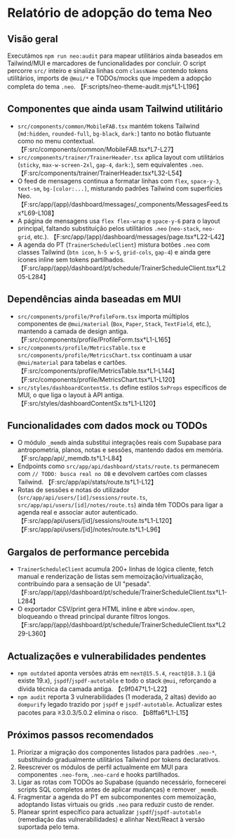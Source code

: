 # Relatório de adopção do tema Neo

## Visão geral

Executámos `npm run neo:audit` para mapear utilitários ainda baseados em Tailwind/MUI e marcadores de funcionalidades por concluir. O script percorre `src/` inteiro e sinaliza linhas com `className` contendo tokens utilitários, imports de `@mui/*` e TODOs/mocks que impedem a adopção completa do tema `.neo`. 【F:scripts/neo-theme-audit.mjs†L1-L196】

## Componentes que ainda usam Tailwind utilitário

- `src/components/common/MobileFAB.tsx` mantém tokens Tailwind (`md:hidden`, `rounded-full`, `bg-black`, `dark:`) tanto no botão flutuante como no menu contextual. 【F:src/components/common/MobileFAB.tsx†L7-L27】
- `src/components/trainer/TrainerHeader.tsx` aplica layout com utilitários (`sticky`, `max-w-screen-2xl`, `gap-4`, `dark:`), sem equivalentes `.neo`. 【F:src/components/trainer/TrainerHeader.tsx†L32-L54】
- O feed de mensagens continua a formatar linhas com `flex`, `space-y-3`, `text-sm`, `bg-[color:...]`, misturando padrões Tailwind com superfícies Neo. 【F:src/app/(app)/dashboard/messages/_components/MessagesFeed.tsx†L69-L108】
- A página de mensagens usa `flex flex-wrap` e `space-y-6` para o layout principal, faltando substituição pelos utilitários `.neo` (`neo-stack`, `neo-grid`, etc.). 【F:src/app/(app)/dashboard/messages/page.tsx†L22-L42】
- A agenda do PT (`TrainerScheduleClient`) mistura botões `.neo` com classes Tailwind (`btn icon`, `h-5 w-5`, `grid-cols`, `gap-4`) e ainda gere ícones inline sem tokens partilhados. 【F:src/app/(app)/dashboard/pt/schedule/TrainerScheduleClient.tsx†L205-L284】

## Dependências ainda baseadas em MUI

- `src/components/profile/ProfileForm.tsx` importa múltiplos componentes de `@mui/material` (`Box`, `Paper`, `Stack`, `TextField`, etc.), mantendo a camada de design antiga. 【F:src/components/profile/ProfileForm.tsx†L1-L165】
- `src/components/profile/MetricsTable.tsx` e `src/components/profile/MetricsChart.tsx` continuam a usar `@mui/material` para tabelas e cartões. 【F:src/components/profile/MetricsTable.tsx†L1-L144】【F:src/components/profile/MetricsChart.tsx†L1-L120】
- `src/styles/dashboardContentSx.ts` define estilos `SxProps` específicos de MUI, o que liga o layout à API antiga. 【F:src/styles/dashboardContentSx.ts†L1-L120】

## Funcionalidades com dados mock ou TODOs

- O módulo `_memdb` ainda substitui integrações reais com Supabase para antropometria, planos, notas e sessões, mantendo dados em memória. 【F:src/app/api/_memdb.ts†L1-L84】
- Endpoints como `src/app/api/dashboard/stats/route.ts` permanecem com `// TODO: busca real no DB` e devolvem cartões com classes Tailwind. 【F:src/app/api/stats/route.ts†L1-L12】
- Rotas de sessões e notas do utilizador (`src/app/api/users/[id]/sessions/route.ts`, `src/app/api/users/[id]/notes/route.ts`) ainda têm TODOs para ligar a agenda real e associar autor autenticado. 【F:src/app/api/users/[id]/sessions/route.ts†L1-L120】【F:src/app/api/users/[id]/notes/route.ts†L1-L96】

## Gargalos de performance percebida

- `TrainerScheduleClient` acumula 200+ linhas de lógica cliente, fetch manual e renderização de listas sem memoização/virtualização, contribuindo para a sensação de UI "pesada". 【F:src/app/(app)/dashboard/pt/schedule/TrainerScheduleClient.tsx†L1-L284】
- O exportador CSV/print gera HTML inline e abre `window.open`, bloqueando o thread principal durante filtros longos. 【F:src/app/(app)/dashboard/pt/schedule/TrainerScheduleClient.tsx†L229-L360】

## Actualizações e vulnerabilidades pendentes

- `npm outdated` aponta versões atrás em `next@15.5.4`, `react@18.3.1` (já existe 19.x), `jspdf`/`jspdf-autotable` e todo o stack `@mui`, reforçando a dívida técnica da camada antiga. 【c9f047†L1-L22】
- `npm audit` reporta 3 vulnerabilidades (1 moderada, 2 altas) devido ao `dompurify` legado trazido por `jspdf` e `jspdf-autotable`. Actualizar estes pacotes para ≥3.0.3/5.0.2 elimina o risco. 【b8ffa6†L1-L15】

## Próximos passos recomendados

1. Priorizar a migração dos componentes listados para padrões `.neo-*`, substituindo gradualmente utilitários Tailwind por tokens declarativos.
2. Reescrever os módulos de perfil actualmente em MUI para componentes `.neo-form`, `.neo-card` e hooks partilhados.
3. Ligar as rotas com TODOs ao Supabase (quando necessário, fornecerei scripts SQL completos antes de aplicar mudanças) e remover `_memdb`.
4. Fragmentar a agenda do PT em subcomponentes com memoização, adoptando listas virtuais ou grids `.neo` para reduzir custo de render.
5. Planear sprint específico para actualizar `jspdf`/`jspdf-autotable` (remediação das vulnerabilidades) e alinhar Next/React à versão suportada pelo tema.
